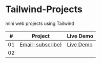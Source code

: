 # Tailwind-Projects
mini web projects using Tailwind

|  #  | Project                                                                                                    | Live Demo                                                   |
| :-: | ---------------------------------------------------------------------------------------------------------- | -----------------------------------------------
| 01  |       [Email-subscribe](https://github.com/slimanesedrati/Tailwind-Projects/tree/main/mini%20Projects/email-subscribe))       | [Live Demo](https://slimanesedrati.github.io/Tailwind-Projects/mini%20Projects/email-subscribe/) |
| 02  |
